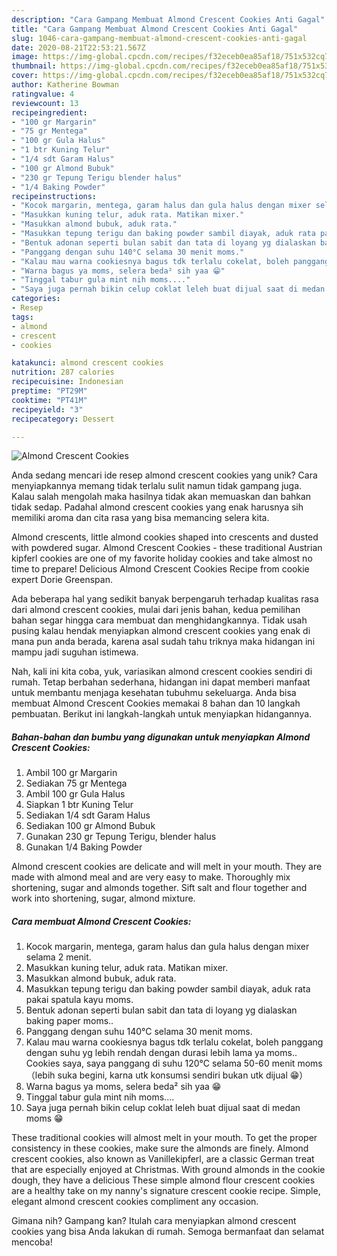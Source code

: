 ```yaml
---
description: "Cara Gampang Membuat Almond Crescent Cookies Anti Gagal"
title: "Cara Gampang Membuat Almond Crescent Cookies Anti Gagal"
slug: 1046-cara-gampang-membuat-almond-crescent-cookies-anti-gagal
date: 2020-08-21T22:53:21.567Z
image: https://img-global.cpcdn.com/recipes/f32eceb0ea85af18/751x532cq70/almond-crescent-cookies-foto-resep-utama.jpg
thumbnail: https://img-global.cpcdn.com/recipes/f32eceb0ea85af18/751x532cq70/almond-crescent-cookies-foto-resep-utama.jpg
cover: https://img-global.cpcdn.com/recipes/f32eceb0ea85af18/751x532cq70/almond-crescent-cookies-foto-resep-utama.jpg
author: Katherine Bowman
ratingvalue: 4
reviewcount: 13
recipeingredient:
- "100 gr Margarin"
- "75 gr Mentega"
- "100 gr Gula Halus"
- "1 btr Kuning Telur"
- "1/4 sdt Garam Halus"
- "100 gr Almond Bubuk"
- "230 gr Tepung Terigu blender halus"
- "1/4 Baking Powder"
recipeinstructions:
- "Kocok margarin, mentega, garam halus dan gula halus dengan mixer selama 2 menit."
- "Masukkan kuning telur, aduk rata. Matikan mixer."
- "Masukkan almond bubuk, aduk rata."
- "Masukkan tepung terigu dan baking powder sambil diayak, aduk rata pakai spatula kayu moms."
- "Bentuk adonan seperti bulan sabit dan tata di loyang yg dialaskan baking paper moms.."
- "Panggang dengan suhu 140°C selama 30 menit moms."
- "Kalau mau warna cookiesnya bagus tdk terlalu cokelat, boleh panggang dengan suhu yg lebih rendah dengan durasi lebih lama ya moms.. Cookies saya, saya panggang di suhu 120°C selama 50-60 menit moms （lebih suka begini, karna utk konsumsi sendiri bukan utk dijual 😁）"
- "Warna bagus ya moms, selera beda² sih yaa 😁"
- "Tinggal tabur gula mint nih moms...."
- "Saya juga pernah bikin celup coklat leleh buat dijual saat di medan moms 😁"
categories:
- Resep
tags:
- almond
- crescent
- cookies

katakunci: almond crescent cookies 
nutrition: 287 calories
recipecuisine: Indonesian
preptime: "PT29M"
cooktime: "PT41M"
recipeyield: "3"
recipecategory: Dessert

---
```



![Almond Crescent Cookies](https://img-global.cpcdn.com/recipes/f32eceb0ea85af18/751x532cq70/almond-crescent-cookies-foto-resep-utama.jpg)

Anda sedang mencari ide resep almond crescent cookies yang unik? Cara menyiapkannya memang tidak terlalu sulit namun tidak gampang juga. Kalau salah mengolah maka hasilnya tidak akan memuaskan dan bahkan tidak sedap. Padahal almond crescent cookies yang enak harusnya sih memiliki aroma dan cita rasa yang bisa memancing selera kita.

Almond crescents, little almond cookies shaped into crescents and dusted with powdered sugar. Almond Crescent Cookies - these traditional Austrian kipferl cookies are one of my favorite holiday cookies and take almost no time to prepare! Delicious Almond Crescent Cookies Recipe from cookie expert Dorie Greenspan.

Ada beberapa hal yang sedikit banyak berpengaruh terhadap kualitas rasa dari almond crescent cookies, mulai dari jenis bahan, kedua pemilihan bahan segar hingga cara membuat dan menghidangkannya. Tidak usah pusing kalau hendak menyiapkan almond crescent cookies yang enak di mana pun anda berada, karena asal sudah tahu triknya maka hidangan ini mampu jadi suguhan istimewa.


Nah, kali ini kita coba, yuk, variasikan almond crescent cookies sendiri di rumah. Tetap berbahan sederhana, hidangan ini dapat memberi manfaat untuk membantu menjaga kesehatan tubuhmu sekeluarga. Anda bisa membuat Almond Crescent Cookies memakai 8 bahan dan 10 langkah pembuatan. Berikut ini langkah-langkah untuk menyiapkan hidangannya.

<!--inarticleads1-->

##### Bahan-bahan dan bumbu yang digunakan untuk menyiapkan Almond Crescent Cookies:

1. Ambil 100 gr Margarin
1. Sediakan 75 gr Mentega
1. Ambil 100 gr Gula Halus
1. Siapkan 1 btr Kuning Telur
1. Sediakan 1/4 sdt Garam Halus
1. Sediakan 100 gr Almond Bubuk
1. Gunakan 230 gr Tepung Terigu, blender halus
1. Gunakan 1/4 Baking Powder


Almond crescent cookies are delicate and will melt in your mouth. They are made with almond meal and are very easy to make. Thoroughly mix shortening, sugar and almonds together. Sift salt and flour together and work into shortening, sugar, almond mixture. 

<!--inarticleads2-->

##### Cara membuat Almond Crescent Cookies:

1. Kocok margarin, mentega, garam halus dan gula halus dengan mixer selama 2 menit.
1. Masukkan kuning telur, aduk rata. Matikan mixer.
1. Masukkan almond bubuk, aduk rata.
1. Masukkan tepung terigu dan baking powder sambil diayak, aduk rata pakai spatula kayu moms.
1. Bentuk adonan seperti bulan sabit dan tata di loyang yg dialaskan baking paper moms..
1. Panggang dengan suhu 140°C selama 30 menit moms.
1. Kalau mau warna cookiesnya bagus tdk terlalu cokelat, boleh panggang dengan suhu yg lebih rendah dengan durasi lebih lama ya moms.. Cookies saya, saya panggang di suhu 120°C selama 50-60 menit moms （lebih suka begini, karna utk konsumsi sendiri bukan utk dijual 😁）
1. Warna bagus ya moms, selera beda² sih yaa 😁
1. Tinggal tabur gula mint nih moms....
1. Saya juga pernah bikin celup coklat leleh buat dijual saat di medan moms 😁


These traditional cookies will almost melt in your mouth. To get the proper consistency in these cookies, make sure the almonds are finely. Almond crescent cookies, also known as Vanillekipferl, are a classic German treat that are especially enjoyed at Christmas. With ground almonds in the cookie dough, they have a delicious These simple almond flour crescent cookies are a healthy take on my nanny&#39;s signature crescent cookie recipe. Simple, elegant almond crescent cookies compliment any occasion. 

Gimana nih? Gampang kan? Itulah cara menyiapkan almond crescent cookies yang bisa Anda lakukan di rumah. Semoga bermanfaat dan selamat mencoba!
